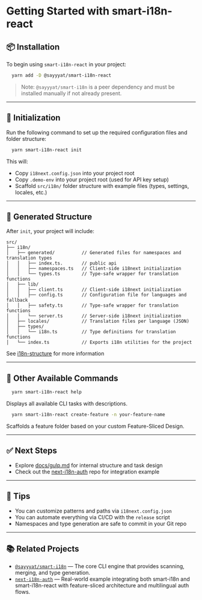 # Getting Started with smart-i18n-react

## 📦 Installation

To begin using `smart-i18n-react` in your project:

```bash
  yarn add -D @sayyyat/smart-i18n-react
```

> Note: `@sayyyat/smart-i18n` is a peer dependency and must be installed manually if not already present.

---

## 🔧 Initialization

Run the following command to set up the required configuration files and folder structure:

```bash
  yarn smart-i18n-react init
```

This will:

* Copy `i18next.config.json` into your project root
* Copy `.demo-env` into your project root (used for API key setup)
* Scaffold `src/i18n/` folder structure with example files (types, settings, locales, etc.)

---

## 📁 Generated Structure

After `init`, your project will include:

```plaintext
src/
├── i18n/
│   ├── generated/          // Generated files for namespaces and translation types
│   │   ├── index.ts.       // public api
│   │   ├── namespaces.ts   // Client-side i18next initialization
│   │   └── types.ts        // Type-safe wrapper for translation functions
│   ├── lib/
│   │   ├── client.ts       // Client-side i18next initialization
│   │   ├── config.ts       // Configuration file for languages and fallback
│   │   ├── safety.ts       // Type-safe wrapper for translation functions
│   │   └── server.ts       // Server-side i18next initialization
│   ├── locales/            // Translation files per language (JSON)
│   ├── types/
│   │   └── i18n.ts         // Type definitions for translation functions
│   └── index.ts            // Exports i18n utilities for the project
```

See [i18n-structure](./i18n-structure.md) for more information

---

## 🧰 Other Available Commands

```bash
  yarn smart-i18n-react help
```

Displays all available CLI tasks with descriptions.

```bash
  yarn smart-i18n-react create-feature -n your-feature-name
```

Scaffolds a feature folder based on your custom Feature-Sliced Design.

---

## ✅ Next Steps

* Explore [docs/gulp.md](./gulp.md) for internal structure and task design
* Check out the [next-i18n-auth](https://github.com/Sayyat/next-i18n-auth) repo for integration example

---

## 🧠 Tips

* You can customize patterns and paths via `i18next.config.json`
* You can automate everything via CI/CD with the `release` script
* Namespaces and type generation are safe to commit in your Git repo

---

## 📚 Related Projects

* [`@sayyyat/smart-i18n`](https://www.npmjs.com/package/@sayyyat/smart-i18n) — The core CLI engine that provides
  scanning, merging, and type generation.
* [`next-i18n-auth`](https://github.com/Sayyat/next-i18n-auth) — Real-world example integrating both smart-i18n and
  smart-i18n-react with feature-sliced architecture and multilingual auth flows.
